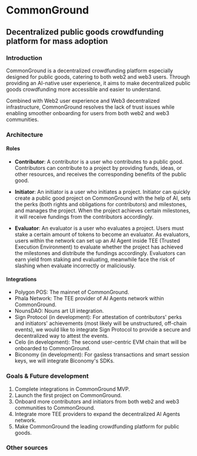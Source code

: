 # CommonGround

## Decentralized public goods crowdfunding platform for mass adoption

### Introduction

CommonGround is a decentralized crowdfunding platform especially designed for public goods, catering to both web2 and web3 users. Through providing an AI-native user experience, it aims to make decentralized public goods crowdfunding more accessible and easier to understand. 

Combined with Web2 user experience and Web3 decentralized infrastructure, CommonGround resolves the lack of trust issues while enabling smoother onboarding for users from both web2 and web3 communities.

### Architecture

#### Roles

* **Contributor**: A contributor is a user who contributes to a public good. Contributors can contribute to a project by providing funds, ideas, or other resources, and receives the corresponding benefits of the public good.

* **Initiator**: An initiator is a user who initiates a project. Initiator can quickly create a public good project on CommonGround with the help of AI, sets the perks (both rights and obligations for contributors) and milestones, and manages the project. When the project achieves certain milestones, it will receive fundings from the contributors accordingly.

* **Evaluator**: An evaluator is a user who evaluates a project. Users must stake a certain amount of tokens to become an evaluator. As evaluators, users within the network can set up an AI Agent inside TEE (Trusted Execution Environment) to evaluate whether the project has achieved the milestones and distribute the fundings accordingly. Evaluators can earn yield from staking and evaluating, meanwhile face the risk of slashing when evaluate incorrectly or maliciously.

#### Integrations

* Polygon POS: The mainnet of CommonGround.
* Phala Network: The TEE provider of AI Agents network within CommonGround.
* NounsDAO: Nouns art UI integration.
* Sign Protocol (in development): For attestation of contributors' perks and initiators' achievements (most likely will be unstructured, off-chain events), we would like to integrate Sign Protocol to provide a secure and decentralized way to attest the events.
* Celo (in development): The second user-centric EVM chain that will be onboarded to CommonGround.
* Biconomy (in development): For gasless transactions and smart session keys, we will integrate Biconomy's SDKs.

### Goals & Future development

1. Complete integrations in CommonGround MVP.
2. Launch the first project on CommonGround.
3. Onboard more contributors and initiators from both web2 and web3 communities to CommonGround.
4. Integrate more TEE providers to expand the decentralized AI Agents network.
5. Make CommonGround the leading crowdfunding platform for public goods.

### Other sources
